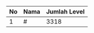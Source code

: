| No | Nama            | Jumlah Level |
|----|-----------------|--------------|
| 1  | #    |    3318        |
